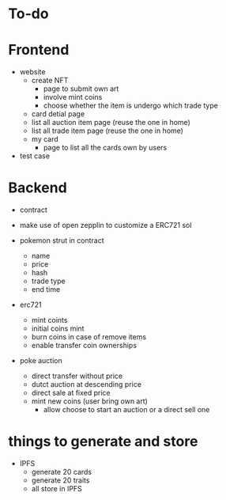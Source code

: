 # To-do

# Frontend
- website
    - create NFT
        - page to submit own art
        - involve mint coins
        - choose whether the item is undergo which trade type
    - card detial page
    - list all auction item page (reuse the one in home)
    - list all trade item page (reuse the one in home)
    - my card
        - page to list all the cards own by users
- test case


# Backend
- contract
- make use of open zepplin to customize a ERC721 sol

- pokemon strut in contract
    - name
    - price
    - hash
    - trade type
    - end time

- erc721
    - mint coints
    - initial coins mint
    - burn coins in case of remove items
    - enable transfer coin ownerships
- poke auction
    - direct transfer without price
    - dutct auction at descending price
    - direct sale at fixed price
    - mint new coins (user bring own art)
        - allow choose to start an auction or a direct sell one

# things to generate and store
- IPFS
    - generate 20 cards
    - generate 20 traits
    - all store in IPFS